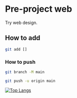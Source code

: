 # Pre-project web

Try web design.

## How to add

```sh
git add []
```

### How to push

```sh
git branch -M main
```
```sh
git push -u origin main
```

[![Top Langs](https://github-readme-stats.vercel.app/api/top-langs/?username=anuraghazra&layout=compact)](https://github.com/Ppleang/github-readme-stats)
